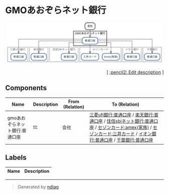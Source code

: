 # GMOあおぞらネット銀行

![view](node-gmoあおぞらネット銀行.svg)



<p align="right">
  [ <a href="../ndiag.descriptions/_node-gmoあおぞらネット銀行.md">:pencil2: Edit description</a> ]
</p>

## Components

| Name | Description | From (Relation) | To (Relation) |
| --- | --- | --- | --- |
| gmoあおぞらネット銀行:普通口座 |  <a href="../ndiag.descriptions/_component-gmoあおぞらネット銀行_普通口座.md">:pencil2:</a> | 会社 | [三菱ufj銀行:普通口座](node-三菱ufj銀行.md) / [楽天銀行:普通口座](node-楽天銀行.md) / [住信sbiネット銀行:普通口座](node-住信sbiネット銀行.md) / [セゾンカード:amex(家族)](node-セゾンカード.md) / [セゾンカード:三井カード](node-セゾンカード.md) / [イオン銀行:普通口座](node-イオン銀行.md) / [千葉銀行:普通口座](node-千葉銀行.md) |

## Labels

| Name | Description |
| --- | --- |

---

> Generated by [ndiag](https://github.com/k1LoW/ndiag)
